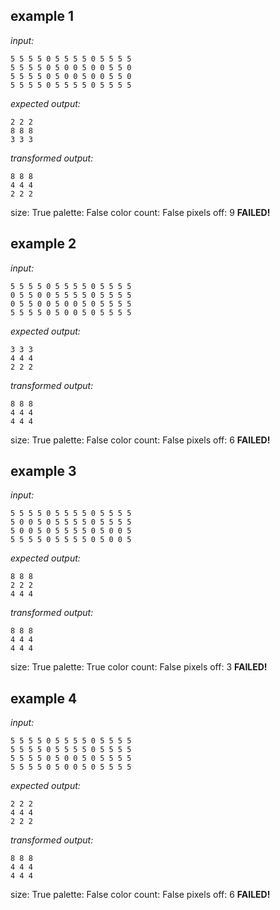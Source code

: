 
## example 1
*input:*
```
5 5 5 5 0 5 5 5 5 0 5 5 5 5
5 5 5 5 0 5 0 0 5 0 0 5 5 0
5 5 5 5 0 5 0 0 5 0 0 5 5 0
5 5 5 5 0 5 5 5 5 0 5 5 5 5
```
*expected output:*
```
2 2 2
8 8 8
3 3 3
```
*transformed output:*
```
8 8 8
4 4 4
2 2 2
```
size: True
palette: False
color count: False
pixels off: 9
**FAILED!**

## example 2
*input:*
```
5 5 5 5 0 5 5 5 5 0 5 5 5 5
0 5 5 0 0 5 5 5 5 0 5 5 5 5
0 5 5 0 0 5 0 0 5 0 5 5 5 5
5 5 5 5 0 5 0 0 5 0 5 5 5 5
```
*expected output:*
```
3 3 3
4 4 4
2 2 2
```
*transformed output:*
```
8 8 8
4 4 4
4 4 4
```
size: True
palette: False
color count: False
pixels off: 6
**FAILED!**

## example 3
*input:*
```
5 5 5 5 0 5 5 5 5 0 5 5 5 5
5 0 0 5 0 5 5 5 5 0 5 5 5 5
5 0 0 5 0 5 5 5 5 0 5 0 0 5
5 5 5 5 0 5 5 5 5 0 5 0 0 5
```
*expected output:*
```
8 8 8
2 2 2
4 4 4
```
*transformed output:*
```
8 8 8
4 4 4
4 4 4
```
size: True
palette: True
color count: False
pixels off: 3
**FAILED!**

## example 4
*input:*
```
5 5 5 5 0 5 5 5 5 0 5 5 5 5
5 5 5 5 0 5 5 5 5 0 5 5 5 5
5 5 5 5 0 5 0 0 5 0 5 5 5 5
5 5 5 5 0 5 0 0 5 0 5 5 5 5
```
*expected output:*
```
2 2 2
4 4 4
2 2 2
```
*transformed output:*
```
8 8 8
4 4 4
4 4 4
```
size: True
palette: False
color count: False
pixels off: 6
**FAILED!**
